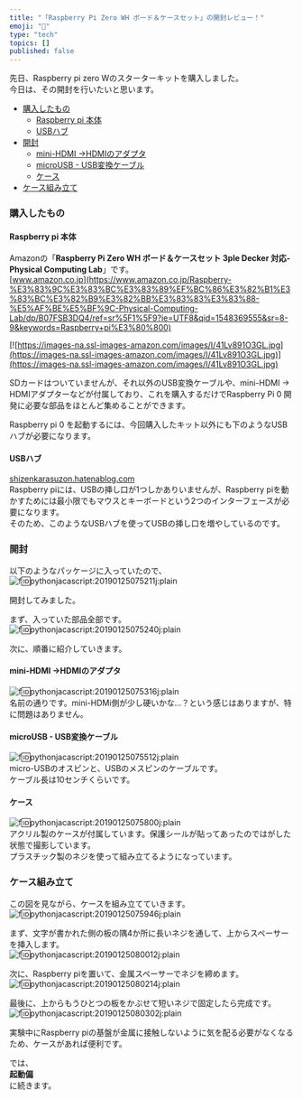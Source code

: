 ```yaml
---
title: "「Raspberry Pi Zero WH ボード＆ケースセット」の開封レビュー！"
emoji: "🤖"
type: "tech"
topics: []
published: false
---
```


先日、Raspberry pi zero Wのスターターキットを購入しました。  
今日は、その開封を行いたいと思います。

* [購入したもの](#購入したもの)  
   * [Raspberry pi 本体](#Raspberry-pi-本体)  
   * [USBハブ](#USBハブ)
* [開封](#開封)  
   * [mini-HDMI →HDMIのアダプタ](#mini-HDMI-HDMIのアダプタ)  
   * [microUSB - USB変換ケーブル](#microUSB---USB変換ケーブル)  
   * [ケース](#ケース)
* [ケース組み立て](#ケース組み立て)

### 購入したもの

#### Raspberry pi 本体

Amazonの「**Raspberry Pi Zero WH ボード＆ケースセット 3ple Decker 対応-Physical Computing Lab**」です。  
[www.amazon.co.jp](https://www.amazon.co.jp/Raspberry-%E3%83%9C%E3%83%BC%E3%83%89%EF%BC%86%E3%82%B1%E3%83%BC%E3%82%B9%E3%82%BB%E3%83%83%E3%83%88-%E5%AF%BE%E5%BF%9C-Physical-Computing-Lab/dp/B07FSB3DQ4/ref=sr%5F1%5F9?ie=UTF8&qid=1548369555&sr=8-9&keywords=Raspberry+pi%E3%80%800)

[![https://images-na.ssl-images-amazon.com/images/I/41Lv891O3GL.jpg](https://images-na.ssl-images-amazon.com/images/I/41Lv891O3GL.jpg)](https://images-na.ssl-images-amazon.com/images/I/41Lv891O3GL.jpg)

SDカードはついていませんが、それ以外のUSB変換ケーブルや、mini-HDMI → HDMIアダプターなどが付属しており、これを購入するだけでRaspberry Pi 0 開発に必要な部品をほとんど集めることができます。

  
Raspberry pi 0 を起動するには、今回購入したキット以外にも下のようなUSBハブが必要になります。

#### USBハブ

[shizenkarasuzon.hatenablog.com](https://shizenkarasuzon.hatenablog.com/entry/2019/01/20/002633)  
Raspberry piには、USBの挿し口が1つしかありいませんが、Raspberry piを動かすためには最小限でもマウスとキーボードという2つのインターフェースが必要になります。  
そのため、このようなUSBハブを使ってUSBの挿し口を増やしているのです。  
  
### 開封

以下のようなパッケージに入っていたので、  
![f:id:pythonjacascript:20190125075211j:plain](/images/ppythonjacascript2019012520190125075211.jpg "f:id:pythonjacascript:20190125075211j:plain")

開封してみました。

まず、入っていた部品全部です。  
![f:id:pythonjacascript:20190125075240j:plain](/images/ppythonjacascript2019012520190125075240.jpg "f:id:pythonjacascript:20190125075240j:plain")

  
次に、順番に紹介していきます。

#### mini-HDMI →HDMIのアダプタ

![f:id:pythonjacascript:20190125075316j:plain](/images/ppythonjacascript2019012520190125075316.jpg "f:id:pythonjacascript:20190125075316j:plain")  
名前の通りです。mini-HDMi側が少し硬いかな...？という感じはありますが、特に問題はありません。

#### microUSB - USB変換ケーブル

![f:id:pythonjacascript:20190125075512j:plain](/images/ppythonjacascript2019012520190125075512.jpg "f:id:pythonjacascript:20190125075512j:plain")  
micro-USBのオスピンと、USBのメスピンのケーブルです。  
ケーブル長は10センチくらいです。

#### ケース

![f:id:pythonjacascript:20190125075800j:plain](/images/ppythonjacascript2019012520190125075800.jpg "f:id:pythonjacascript:20190125075800j:plain")  
アクリル製のケースが付属しています。保護シールが貼ってあったのではがした状態で撮影しています。  
プラスチック製のネジを使って組み立てるようになっています。  
  
### ケース組み立て

この図を見ながら、ケースを組み立てていきます。  
![f:id:pythonjacascript:20190125075946j:plain](/images/ppythonjacascript2019012520190125075946.jpg "f:id:pythonjacascript:20190125075946j:plain")

  
まず、文字が書かれた側の板の隅4か所に長いネジを通して、上からスペーサーを挿入します。  
![f:id:pythonjacascript:20190125080012j:plain](/images/ppythonjacascript2019012520190125080012.jpg "f:id:pythonjacascript:20190125080012j:plain")

  
次に、Raspberry piを置いて、金属スペーサーでネジを締めます。  
![f:id:pythonjacascript:20190125080214j:plain](/images/ppythonjacascript2019012520190125080214.jpg "f:id:pythonjacascript:20190125080214j:plain")

  
最後に、上からもうひとつの板をかぶせて短いネジで固定したら完成です。  
![f:id:pythonjacascript:20190125080302j:plain](/images/ppythonjacascript2019012520190125080302.jpg "f:id:pythonjacascript:20190125080302j:plain")

  
実験中にRaspberry piの基盤が金属に接触しないように気を配る必要がなくなるため、ケースがあれば便利です。

  
では、  
**起動偏**  
に続きます。